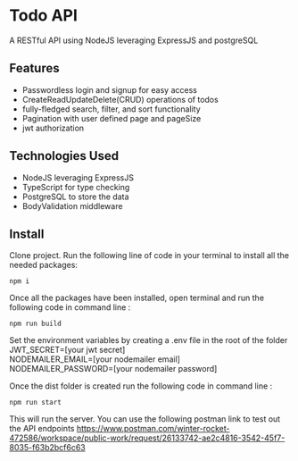 # Todo API

A RESTful API using NodeJS leveraging ExpressJS and postgreSQL


## Features

- Passwordless login and signup for easy access
- CreateReadUpdateDelete(CRUD) operations of todos
- fully-fledged search, filter, and sort functionality
- Pagination with user defined page and pageSize
- jwt authorization

## Technologies Used

- NodeJS leveraging ExpressJS
- TypeScript for type checking
- PostgreSQL to store the data
- BodyValidation middleware


## Install

Clone project.
Run the following line of code in your terminal to install all the needed packages: 
```
npm i
```
Once all the packages have been installed, open terminal and run the following code in command line : 
```
npm run build
```
Set the environment variables by creating a .env file in the root of the folder <br />
JWT_SECRET=[your jwt secret] <br />
NODEMAILER_EMAIL=[your nodemailer email] <br />
NODEMAILER_PASSWORD=[your nodemailer password] <br />

Once the dist folder is created run the following code in command line :
```
npm run start
```
This will run the server. You can use the following postman link to test out the API endpoints
https://www.postman.com/winter-rocket-472586/workspace/public-work/request/26133742-ae2c4816-3542-45f7-8035-f63b2bcf6c63


